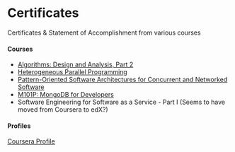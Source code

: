 # Certificates
Certificates & Statement of Accomplishment from various courses

#### Courses
* [Algorithms: Design and Analysis, Part 2](https://www.coursera.org/course/algo2)
* [Heterogeneous Parallel Programming](https://www.coursera.org/course/hetero)
* [Pattern-Oriented Software Architectures for Concurrent and Networked Software](https://www.coursera.org/course/posasoftware)
* [M101P: MongoDB for Developers](http://education.mongodb.com/downloads/certificates/535d38f9fd1d4f329dda7a0a60d9e0f6/Certificate.pdf)
* Software Engineering for Software as a Service - Part I (Seems to have moved from Coursera to edX?)

#### Profiles

[Coursera Profile](https://www.coursera.org/user/i/e3eafe93b159d0dcbcc3a5d8eefc6384)
